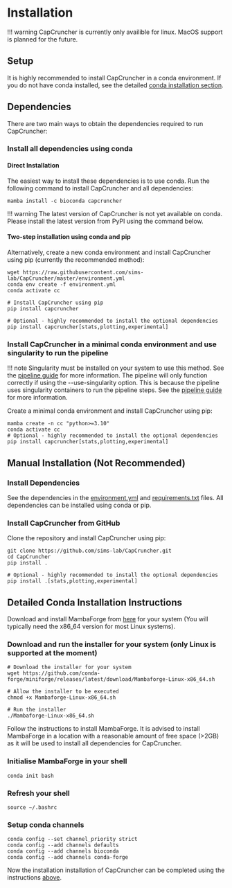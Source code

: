 # Installation

!!! warning
    CapCruncher is currently only availible for linux. MacOS support is planned for the future.

## Setup

It is highly recommended to install CapCruncher in a conda environment. If you do not have conda installed, see the detailed [conda installation section](#detailed-conda-installation).

## Dependencies

There are two main ways to obtain the dependencies required to run CapCruncher:

### Install all dependencies using conda

#### Direct Installation

The easiest way to install these dependencies is to use conda. Run the following command to install CapCruncher and all dependencies:

```{bash}
mamba install -c bioconda capcruncher
```

!!! warning
    The latest version of CapCruncher is not yet available on conda. Please install the latest version from PyPI using the command below.


#### Two-step installation using conda and pip

Alternatively, create a new conda environment and install CapCruncher using pip (currently the recommended method):


```{bash}
wget https://raw.githubusercontent.com/sims-lab/CapCruncher/master/environment.yml
conda env create -f environment.yml
conda activate cc

# Install CapCruncher using pip
pip install capcruncher

# Optional - highly recommended to install the optional dependencies
pip install capcruncher[stats,plotting,experimental]
```

### Install CapCruncher in a minimal conda environment and use singularity to run the pipeline

!!! note
    Singularity must be installed on your system to use this method. See the [pipeline guide](pipeline.md) for more information. The pipeline will only function correctly if using the --use-singularity option. This is because the pipeline uses singularity containers to run the pipeline steps. See the [pipeline guide](pipeline.md) for more information.


Create a minimal conda environment and install CapCruncher using pip:

```{bash}
mamba create -n cc "python>=3.10"
conda activate cc
# Optional - highly recommended to install the optional dependencies
pip install capcruncher[stats,plotting,experimental]
```


## Manual Installation (Not Recommended)

### Install Dependencies

See the dependencies in the [environment.yml](https://raw.githubusercontent.com/sims-lab/CapCruncher/master/environment.yml) and [requirements.txt](https://raw.githubusercontent.com/sims-lab/CapCruncher/master/requirements.txt) files. All dependencies can be installed using conda or pip.

### Install CapCruncher from GitHub

Clone the repository and install CapCruncher using pip:

```{bash}
git clone https://github.com/sims-lab/CapCruncher.git
cd CapCruncher
pip install .

# Optional - highly recommended to install the optional dependencies
pip install .[stats,plotting,experimental]
```


## Detailed Conda Installation Instructions

Download and install MambaForge from [here](https://github.com/conda-forge/miniforge#mambaforge) for your system (You will typically need the x86_64 version for most Linux systems).

### Download and run the installer for your system (only Linux is supported at the moment)

```{bash}
# Download the installer for your system
wget https://github.com/conda-forge/miniforge/releases/latest/download/Mambaforge-Linux-x86_64.sh

# Allow the installer to be executed
chmod +x Mambaforge-Linux-x86_64.sh

# Run the installer
./Mambaforge-Linux-x86_64.sh
```

Follow the instructions to install MambaForge. It is advised to install MambaForge in a location with a reasonable amount of free space (>2GB) as it will be used to install all dependencies for CapCruncher.

### Initialise MambaForge in your shell

```{bash}
conda init bash
```

### Refresh your shell

```{bash}
source ~/.bashrc
```


### Setup conda channels

```{bash}
conda config --set channel_priority strict
conda config --add channels defaults
conda config --add channels bioconda
conda config --add channels conda-forge
```

Now the installation installation of CapCruncher can be completed using the instructions [above](#dependencies).
